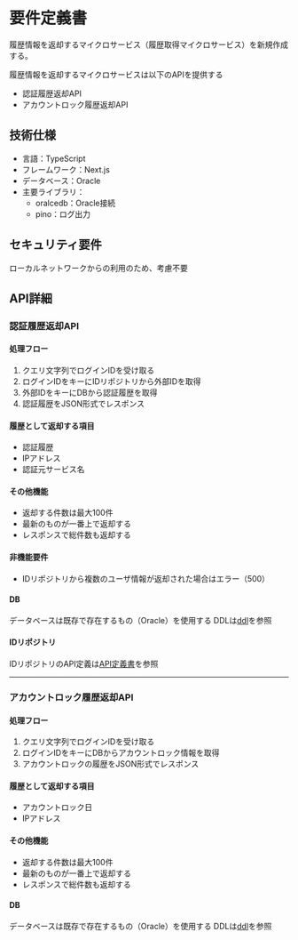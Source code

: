 # 要件定義書

履歴情報を返却するマイクロサービス（履歴取得マイクロサービス）を新規作成する。

履歴情報を返却するマイクロサービスは以下のAPIを提供する
- 認証履歴返却API
- アカウントロック履歴返却API

## 技術仕様
- 言語：TypeScript
- フレームワーク：Next.js
- データベース：Oracle
- 主要ライブラリ：
  - oralcedb：Oracle接続
  - pino：ログ出力
 
## セキュリティ要件
ローカルネットワークからの利用のため、考慮不要

## API詳細
### 認証履歴返却API

#### 処理フロー
1. クエリ文字列でログインIDを受け取る
2. ログインIDをキーにIDリポジトリから外部IDを取得
3. 外部IDをキーにDBから認証履歴を取得
4. 認証履歴をJSON形式でレスポンス

#### 履歴として返却する項目
- 認証履歴
- IPアドレス
- 認証元サービス名

#### その他機能
- 返却する件数は最大100件
- 最新のものが一番上で返却する
- レスポンスで総件数も返却する

#### 非機能要件
- IDリポジトリから複数のユーザ情報が返却された場合はエラー（500）

#### DB
データベースは既存で存在するもの（Oracle）を使用する
DDLは[ddl](./データベース.ddl)を参照

#### IDリポジトリ
IDリポジトリのAPI定義は[API定義書](./API定義書.md)を参照

---
### アカウントロック履歴返却API

#### 処理フロー
1. クエリ文字列でログインIDを受け取る
2. ログインIDをキーにDBからアカウントロック情報を取得
3. アカウントロックの履歴をJSON形式でレスポンス

#### 履歴として返却する項目
- アカウントロック日
- IPアドレス

#### その他機能
- 返却する件数は最大100件
- 最新のものが一番上で返却する
- レスポンスで総件数も返却する

#### DB
データベースは既存で存在するもの（Oracle）を使用する
DDLは[ddl](./データベース.ddl)を参照



